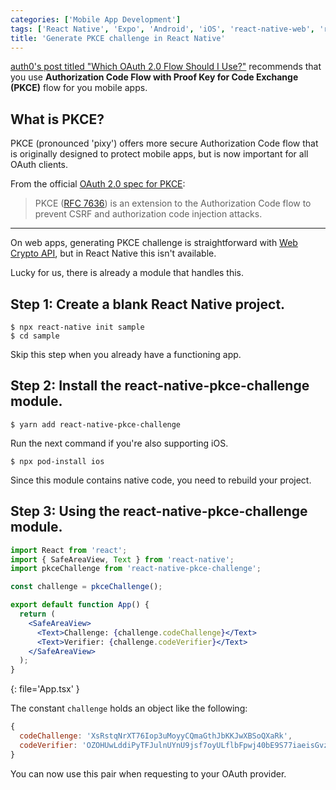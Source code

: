 ```yaml
---
categories: ['Mobile App Development']
tags: ['React Native', 'Expo', 'Android', 'iOS', 'react-native-web', 'react-native-windows', 'react-native-macos', 'PKCE', 'OAuth']
title: 'Generate PKCE challenge in React Native'
---
```

[auth0's post titled "Which OAuth 2.0 Flow Should I Use?"](https://auth0.com/docs/get-started/authentication-and-authorization-flow/which-oauth-2-0-flow-should-i-use#is-the-client-a-native-mobile-app-) recommends that you use **Authorization Code Flow with Proof Key for Code Exchange (PKCE)** flow for you mobile apps.

## What is PKCE?
PKCE (pronounced 'pixy') offers more secure Authorization Code flow that is originally designed to protect mobile apps, but is now important for all OAuth clients.

From the official [OAuth 2.0 spec for PKCE](https://oauth.net/2/pkce/):

> PKCE ([RFC 7636](http://tools.ietf.org/html/rfc7636)) is an extension to the Authorization Code flow to prevent CSRF and authorization code injection attacks.

---

On web apps, generating PKCE challenge is straightforward with [Web Crypto API](https://developer.mozilla.org/en-US/docs/Web/API/Web_Crypto_API), but in React Native this isn't available.

Lucky for us, there is already a module that handles this.

## Step 1: Create a blank React Native project.
```console
$ npx react-native init sample
$ cd sample
```

Skip this step when you already have a functioning app.

## Step 2: Install the react-native-pkce-challenge module.
```console
$ yarn add react-native-pkce-challenge
```

Run the next command if you're also supporting iOS.
```console
$ npx pod-install ios
```

Since this module contains native code, you need to rebuild your project.

## Step 3: Using the react-native-pkce-challenge module.
```jsx
import React from 'react';
import { SafeAreaView, Text } from 'react-native';
import pkceChallenge from 'react-native-pkce-challenge';

const challenge = pkceChallenge();

export default function App() {
  return (
    <SafeAreaView>
      <Text>Challenge: {challenge.codeChallenge}</Text>
      <Text>Verifier: {challenge.codeVerifier}</Text>
    </SafeAreaView>
  );
}
```
{: file='App.tsx' }

The constant `challenge` holds an object like the following:
```js
{
  codeChallenge: 'XsRstqNrXT76Iop3uMoyyCQmaGthJbKKJwXBSoQXaRk',
  codeVerifier: 'OZOHUwLddiPyTFJulnUYnU9jsf7oyULflbFpwj40bE9S77iaeisGvzvaVvvPE7oO-xaV4skxwKDFBBV7JofVNxCgUSauqUDVcVjggE4-M6zthVUmeUrSAHatmIBm_P0_'
}
```

You can now use this pair when requesting to your OAuth provider.

